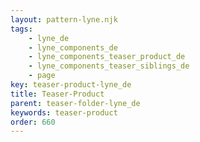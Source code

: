 ```yaml
---
layout: pattern-lyne.njk
tags: 
    - lyne_de
    - lyne_components_de
    - lyne_components_teaser_product_de
    - lyne_components_teaser_siblings_de
    - page
key: teaser-product-lyne_de
title: Teaser-Product
parent: teaser-folder-lyne_de
keywords: teaser-product
order: 660
---
```

